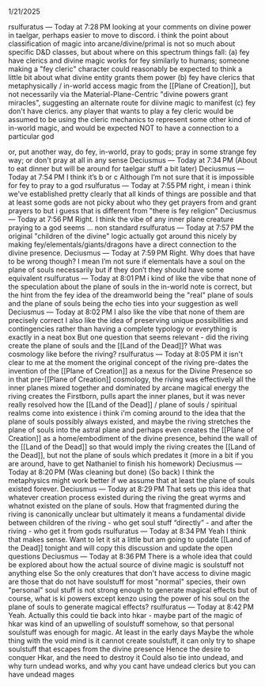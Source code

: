 1/21/2025

rsulfuratus — Today at 7:28 PM
looking at your comments on divine power in taelgar, perhaps easier to move to discord. i think the point about classification of magic into arcane/divine/primal is not so much about specific D&D classes, but about where on this spectrum things fall:
(a) fey have clerics and divine magic works for fey similarly to humans; someone making a "fey cleric" character could reasonably be expected to think a little bit about what divine entity grants them power
(b) fey have clerics that metaphysically / in-world access magic from the [[Plane of Creation]], but not necessarily via the Material-Plane-Centric "divine powers grant miracles", suggesting an alternate route for diivine magic to manifest
(c) fey don't have clerics. any player that wants to play a fey cleric would be assumed to be using the cleric mechanics to represent some other kind of in-world magic, and would be expected NOT to have a connection to a particular god

or, put another way, do fey, in-world, pray to gods; pray in some strange fey way; or don't pray at all in any sense
Deciusmus — Today at 7:34 PM
(About to eat dinner but will be around for taelgar stuff a bit later)
Deciusmus — Today at 7:54 PM
I think it’s b or c
Although I’m not sure that it is impossible for fey to pray to a god
rsulfuratus — Today at 7:55 PM
right, i mean i think we've established pretty clearly that all kinds of things are possible and that at least some gods are not picky about who they get prayers from and grant prayers to
but i guess that is different from "there is fey religion"
Deciusmus — Today at 7:56 PM
Right. I think the vibe of any inner plane creature praying to a god seems … non standard
rsulfuratus — Today at 7:57 PM
the original "children of the divine" logic actually got around this nicely by making fey/elementals/giants/dragons have a direct connection to the divine presence.
Deciusmus — Today at 7:59 PM
Right. Why does that have to be wrong though?
I mean I’m not sure if elementals have a soul on the plane of souls necessarily but if they don’t they should have some  equivalent
rsulfuratus — Today at 8:01 PM
i kind of like the vibe that none of the speculation about the plane of souls in the in-world note is correct, but the hint from the fey idea of the dreamworld being the "real" plane of souls and the plane of souls being the echo ties into your suggestion as well
Deciusmus — Today at 8:02 PM
I also like the vibe that none of them are precisely correct
I also like the idea of preserving unique possibilities and contingencies rather than having a complete typology or everything is exactly in a neat box
But one question that seems relevant - did the riving create the plane of souls and the [[Land of the Dead]]? What was cosmology like before the riving?
rsulfuratus — Today at 8:05 PM
it isn't clear to me at the moment
the original concept of the riving pre-dates the invention of the [[Plane of Creation]] as a nexus for the Divine Presence
so in that pre-[[Plane of Creation]] cosmology, the riving was effectively all the inner planes mixed together
and dominated by arcane magical energy
the riving creates the Firstborn, pulls apart the inner planes, but it was never really resolved how the [[Land of the Dead]] / plane of souls / spiritual realms come into existence
i think i'm coming around to the idea that the plane of souls possibly always existed, and maybe the riving stretches the plane of souls into the astral plane and perhaps even creates the [[Plane of Creation]] as a home/embodiment of the divine presence, behind the wall of the [[Land of the Dead]]
so that would imply the riving creates the [[Land of the Dead]], but not the plane of souls which predates it
(more in a bit if you are around, have to get Nathaniel to finish his homework)
Deciusmus — Today at 8:20 PM
(Was cleaning but done)
(So back)
I think the metaphysics might work better if we assume that at least the plane of souls existed forever.
Deciusmus — Today at 8:29 PM
That sets up this idea that whatever creation process existed during the riving the great wyrms and whatnot existed on the plane of souls. How that fragmented during the riving is canonically unclear but ultimately it means a fundamental divide between children of the riving - who get soul stuff “directly” - and  after the riving - who get it from gods
rsulfuratus — Today at 8:34 PM
Yeah I think that makes sense. Want to let it sit a little but am going to update [[Land of the Dead]] tonight and will copy this discussion and update the open questions
Deciusmus — Today at 8:36 PM
There is a whole idea that could be explored about how the actual source of divine magic is soulstuff not anything else
So the only creatures that don't have access to divine magic are those that do not have soulstuff
for most "normal" species, their own "personal" soul stuff is not strong enough to generate magical effects
but of course, what is ki powers except kenzo using the power of his soul on the plane of souls to generate magical effects?
rsulfuratus — Today at 8:42 PM
Yeah. Actually this could tie back into hkar - maybe part of the magic of hkar was kind of an upwelling of soulstuff somehow, so that personal soulstuff was enough for magic. At least in the early days
Maybe the whole thing with the void mind is it cannot create soulstuff, it can only try to shape soulstuff that escapes from the divine presence
Hence the desire to conquer Hkar, and the need to destroy it
Could also tie into undead, and why turn undead works, and why you cant have undead clerics but you can have undead mages

